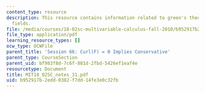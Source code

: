 ```yaml
---
content_type: resource
description: This resource contains information related to green's theorem and conversation
  fields.
file: /media/courses/18-02sc-multivariable-calculus-fall-2010/b952917b2edd0382f7dd14fe3e0c32fb_MIT18_02SC_notes_31.pdf
file_type: application/pdf
learning_resource_types: []
ocw_type: OCWFile
parent_title: 'Session 66: Curl(F) = 0 Implies Conservative'
parent_type: CourseSection
parent_uid: bf983f8d-7c6f-881d-2fbd-5426ef1eaf4e
resourcetype: Document
title: MIT18_02SC_notes_31.pdf
uid: b952917b-2edd-0382-f7dd-14fe3e0c32fb
---
```

